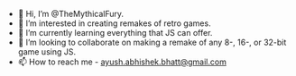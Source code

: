 - 👋 Hi, I’m @TheMythicalFury.
- 👀 I’m interested in creating remakes of retro games.
- 🌱 I’m currently learning everything that JS can offer.
- 💞️ I’m looking to collaborate on making a remake of any 8-, 16-, or 32-bit game using JS.
- 📫 How to reach me - ayush.abhishek.bhatt@gmail.com

<!---
TheMythicalFury/TheMythicalFury is a ✨ special ✨ repository because its `README.md` (this file) appears on your GitHub profile.
You can click the Preview link to take a look at your changes.
--->
